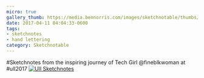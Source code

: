 ```yaml
---
micro: true
gallery_thumb: https://media.bennorris.com/images/sketchnotable/thumbs/ull-2017-sketchnotes-11.jpg
date: 2017-04-11 04:04:33-0600
tags:
- sketchnotes
- hand lettering
category: Sketchnotable
---
```


#Sketchnotes from the inspiring journey of Tech Girl @fineblkwoman at #ull2017 [![Ull Sketchnotes](https://media.bennorris.com/images/sketchnotable/ull-2017/ull-2017-sketchnotes-11.jpg)](https://media.bennorris.com/images/sketchnotable/ull-2017/ull-2017-sketchnotes-11.jpg)